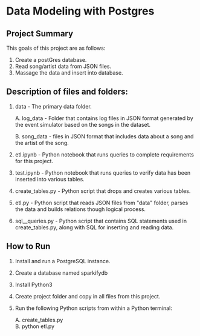 # Data Modeling with Postgres  
## Project Summary
This goals of this project are as follows:

1. Create a postGres database.
2. Read song/artist data from JSON files.
3. Massage the data and insert into database.


## Description of files and folders:

1. data - The primary data folder.
	
    A. log_data - Folder that contains log files in JSON format generated by the event simulator based on the songs in the dataset.

     B. song_data - files in JSON format that includes data about a song and the artist of the song.

2. etl.ipynb - Python notebook that runs queries to complete requirements for this project.

3. test.ipynb - Python notebook that runs queries to verify data has been inserted into various tables.

4. create_tables.py - Python script that drops and creates various tables.

5. etl.py - Python script that reads JSON files from "data" folder, parses the data and builds relations though logical process.

6. sql__queries.py - Python script that contains SQL statements used in create_tables.py, along with SQL for inserting and reading data.


## How to Run
1. Install and run a PostgreSQL instance.
2. Create a database named sparkifydb
3. Install Python3
4. Create project folder and copy in all files from this project.
5. Run the following Python scripts from within a Python terminal:

	A. create_tables.py  
       B. python etl.py


